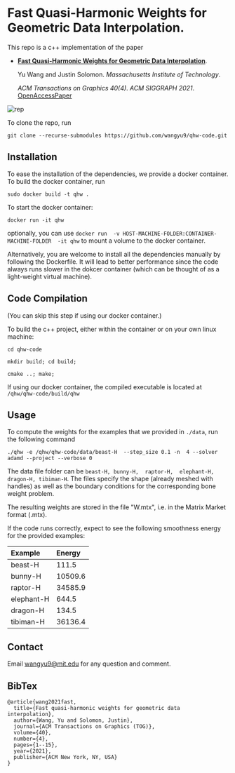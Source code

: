 # Fast Quasi-Harmonic Weights for Geometric Data Interpolation.

This repo is a c++ implementation of the paper 


*	[**Fast Quasi-Harmonic Weights for Geometric Data Interpolation**](https://dl.acm.org/doi/abs/10.1145/3450626.3459801).

	Yu Wang and Justin Solomon. _Massachusetts Institute of Technology_. 
	
	_ACM Transactions on Graphics 40(4)_.
	_ACM SIGGRAPH 2021_.
	[OpenAccessPaper](https://dl.acm.org/doi/abs/10.1145/3450626.3459801)

![rep](https://user-images.githubusercontent.com/11622280/128125232-eb8188b3-e034-4f59-960d-b2bc9b9ee57f.jpg)



To clone the repo, run

`git clone --recurse-submodules https://github.com/wangyu9/qhw-code.git`

## Installation

To ease the installation of the dependencies, we provide a docker container. To build the docker container, run

`sudo docker build -t qhw .`

To start the docker container:

`docker run -it qhw`

optionally, you can use  `docker run  -v HOST-MACHINE-FOLDER:CONTAINER-MACHINE-FOLDER  -it qhw` to mount a volume to the docker container. 

Alternatively, you are welcome to install all the dependencies manually by following the Dockerfile. It will lead to better performance since the code always runs slower in the dokcer container (which can be thought of as a light-weight virtual machine).    

## Code Compilation 

(You can skip this step if using our docker container.)

To build the c++ project, either within the container or on your own linux machine: 

`cd qhw-code`

`mkdir build; cd build;`

`cmake ..; make;`

If using our docker container, the compiled executable is located at `/qhw/qhw-code/build/qhw`

## Usage

To compute the weights for the examples that we provided in `./data`, run the following command

`./qhw -e /qhw/qhw-code/data/beast-H  --step_size 0.1 -n  4 --solver adamd --project --verbose 0`

The data file folder can be 
`beast-H,
bunny-H, 
raptor-H, 
elephant-H, 
dragon-H,
tibiman-H`.
The files specify the shape (already meshed with handles) as well as the boundary conditions for the corresponding bone weight problem.

The resulting weights are stored in the file "W.mtx", i.e. in the Matrix Market format (.mtx). 

If the code runs correctly, expect to see the following smoothness energy for the provided examples: 

Example	|	Energy	|
|:--------|:--------|
beast-H	| 111.5	
bunny-H | 10509.6
raptor-H | 34585.9
elephant-H | 644.5
dragon-H | 134.5
tibiman-H | 36136.4

## Contact

Email wangyu9@mit.edu for any question and comment. 

## BibTex
```
@article{wang2021fast,
  title={Fast quasi-harmonic weights for geometric data interpolation},
  author={Wang, Yu and Solomon, Justin},
  journal={ACM Transactions on Graphics (TOG)},
  volume={40},
  number={4},
  pages={1--15},
  year={2021},
  publisher={ACM New York, NY, USA}
}
```
